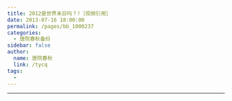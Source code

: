 ```yaml
---
title: 2012是世界末日吗？!［视频引用］
date: 2013-07-16 18:00:00
permalink: /pages/bb_1000237
categories: 
  - 唐院春秋备份
sidebar: false
author: 
  name: 唐院春秋
  link: /tycq
tags: 
  - 
---
```


* * *